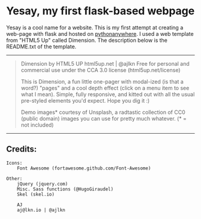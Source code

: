 # Yesay, my first flask-based webpage
 
Yesay is a cool name for a website. This is my first attempt at creating a web-page with flask and hosted on [pythonanywhere](https://pythonanywhere.com).
I used a web template from "HTML5 Up" called Dimension. The description below is the README.txt of the template.
 
---
 
>Dimension by HTML5 UP
 html5up.net | @ajlkn
 Free for personal and commercial use under the CCA 3.0 license (html5up.net/license)
> 
>This is Dimension, a fun little one-pager with modal-ized (is that a word?) "pages"
 and a cool depth effect (click on a menu item to see what I mean). Simple, fully
 responsive, and kitted out with all the usual pre-styled elements you'd expect.
 Hope you dig it :)
> 
>Demo images* courtesy of Unsplash, a radtastic collection of CC0 (public domain) images
 you can use for pretty much whatever.
 (* = not included)
 
 
 ---
 
## Credits:
 
    Icons:
        Font Awesome (fortawesome.github.com/Font-Awesome)
 
    Other:
        jQuery (jquery.com)
        Misc. Sass functions (@HugoGiraudel)
        Skel (skel.io)
 
        AJ
        aj@lkn.io | @ajlkn
